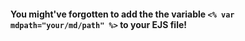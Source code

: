 #### You might've forgotten to add the the variable <code><% var mdpath="your/md/path" %></code> to your EJS file!